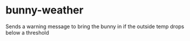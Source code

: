 # bunny-weather
Sends a warning message to bring the bunny in if the outside temp drops below a threshold
